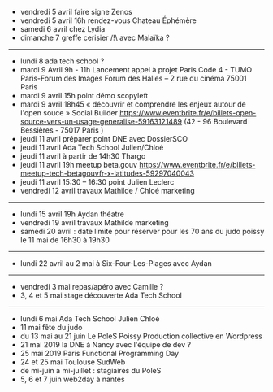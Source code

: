 - vendredi 5 avril faire signe Zenos
- vendredi 5 avril 16h rendez-vous Chateau Éphémère
- samedi 6 avril chez Lydia
- dimanche 7 greffe cerisier /!\ avec Malaïka ?
---
- lundi 8 ada tech school ?
- mardi 9 Avril 9h - 11h Lancement appel à projet Paris Code 4 - TUMO Paris-Forum des Images Forum des Halles – 2 rue du cinéma 75001 Paris
- mardi 9 avril 15h point démo scopyleft
- mardi 9 avril 18h45 « découvrir et comprendre les enjeux autour de l'open souce » Social Builder https://www.eventbrite.fr/e/billets-open-source-vers-un-usage-generalise-59163121489 (42 - 96 Boulevard Bessières - 75017 Paris )
- jeudi 11 avril préparer point DNE avec DossierSCO
- jeudi 11 avril Ada Tech School Julien/Chloé
- jeudi 11 avril à partir de 14h30 Thargo
- jeudi 11 avril 19h meetup beta.gouv https://www.eventbrite.fr/e/billets-meetup-tech-betagouvfr-x-latitudes-59297040043
- jeudi 11 avril 15:30 – 16:30 point Julien Leclerc
- vendredi 12 avril travaux Mathilde / Chloé marketing
---
- lundi 15 avril 19h Aydan théatre
- vendredi 19 avril travaux Mathilde marketing
- samedi 20 avril : date limite pour réserver pour les 70 ans du judo poissy le 11 mai de 16h30 à 19h30
---
- lundi 22 avril au 2 mai à Six-Four-Les-Plages avec Aydan
---
- vendredi 3 mai repas/apéro avec Camille ?
- 3, 4 et 5 mai stage découverte Ada Tech School
---
- lundi 6 mai Ada Tech School Julien Chloé
- 11 mai fête du judo
- du 13 mai au 21 juin Le PoleS Poissy  Production collective en Wordpress
- 21 mai 2019 la DNE à Nancy avec l'équipe de dev ?
- 25 mai 2019 Paris Functional Programming Day
- 24 et 25 mai Toulouse SudWeb
- de mi-juin à mi-juillet : stagiaires du PoleS
- 5, 6 et 7 juin web2day à nantes
